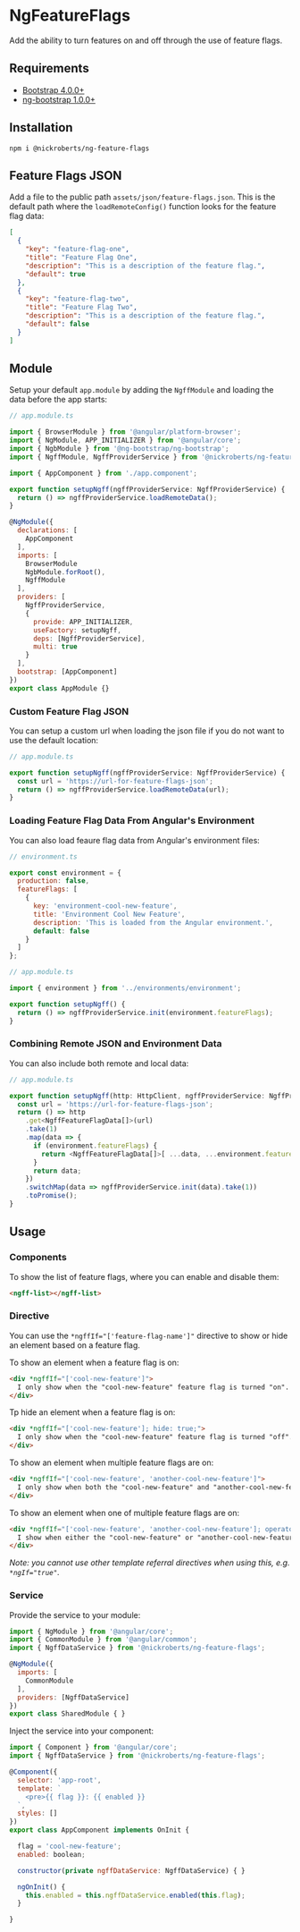 # NgFeatureFlags

Add the ability to turn features on and off through the use of feature flags.

## Requirements

* [Bootstrap 4.0.0+](https://getbootstrap.com)
* [ng-bootstrap 1.0.0+](https://ng-bootstrap.github.io/)

## Installation

```shell
npm i @nickroberts/ng-feature-flags
```

## Feature Flags JSON

Add a file to the public path `assets/json/feature-flags.json`. This is the default path where the `loadRemoteConfig()` function looks for the feature flag data:

```json
[
  {
    "key": "feature-flag-one",
    "title": "Feature Flag One",
    "description": "This is a description of the feature flag.",
    "default": true
  },
  {
    "key": "feature-flag-two",
    "title": "Feature Flag Two",
    "description": "This is a description of the feature flag.",
    "default": false
  }
]
```

## Module

Setup your default `app.module` by adding the `NgffModule` and loading the data before the app starts:

```javascript
// app.module.ts

import { BrowserModule } from '@angular/platform-browser';
import { NgModule, APP_INITIALIZER } from '@angular/core';
import { NgbModule } from '@ng-bootstrap/ng-bootstrap';
import { NgffModule, NgffProviderService } from '@nickroberts/ng-feature-flags';

import { AppComponent } from './app.component';

export function setupNgff(ngffProviderService: NgffProviderService) {
  return () => ngffProviderService.loadRemoteData();
}

@NgModule({
  declarations: [
    AppComponent
  ],
  imports: [
    BrowserModule
    NgbModule.forRoot(),
    NgffModule
  ],
  providers: [
    NgffProviderService,
    {
      provide: APP_INITIALIZER,
      useFactory: setupNgff,
      deps: [NgffProviderService],
      multi: true
    }
  ],
  bootstrap: [AppComponent]
})
export class AppModule {}
```

### Custom Feature Flag JSON

You can setup a custom url when loading the json file if you do not want to use the default location:

```javascript
// app.module.ts

export function setupNgff(ngffProviderService: NgffProviderService) {
  const url = 'https://url-for-feature-flags-json';
  return () => ngffProviderService.loadRemoteData(url);
}
```

### Loading Feature Flag Data From Angular's Environment

You can also load feaure flag data from Angular's environment files:

```javascript
// environment.ts

export const environment = {
  production: false,
  featureFlags: [
    {
      key: 'environment-cool-new-feature',
      title: 'Environment Cool New Feature',
      description: 'This is loaded from the Angular environment.',
      default: false
    }
  ]
};
```

```javascript
// app.module.ts

import { environment } from '../environments/environment';

export function setupNgff() {
  return () => ngffProviderService.init(environment.featureFlags);
}
```

### Combining Remote JSON and Environment Data

You can also include both remote and local data:

```javascript
// app.module.ts

export function setupNgff(http: HttpClient, ngffProviderService: NgffProviderService) {
  const url = 'https://url-for-feature-flags-json';
  return () => http
    .get<NgffFeatureFlagData[]>(url)
    .take(1)
    .map(data => {
      if (environment.featureFlags) {
        return <NgffFeatureFlagData[]>[ ...data, ...environment.featureFlags ];
      }
      return data;
    })
    .switchMap(data => ngffProviderService.init(data).take(1))
    .toPromise();
}
```

## Usage

### Components

To show the list of feature flags, where you can enable and disable them:

```HTML
<ngff-list></ngff-list>
```

### Directive

You can use the `*ngffIf="['feature-flag-name']"` directive to show or hide an element based on a feature flag.

To show an element when a feature flag is on:

```HTML
<div *ngffIf="['cool-new-feature']">
  I only show when the "cool-new-feature" feature flag is turned "on".
</div>
```

Tp hide an element when a feature flag is on:

```HTML
<div *ngffIf="['cool-new-feature']; hide: true;">
  I only show when the "cool-new-feature" feature flag is turned "off".
</div>
```

To show an element when multiple feature flags are on:

```HTML
<div *ngffIf="['cool-new-feature', 'another-cool-new-feature']">
  I only show when both the "cool-new-feature" and "another-cool-new-feature" feature flags are turned "on".
</div>
```

To show an element when one of multiple feature flags are on:

```HTML
<div *ngffIf="['cool-new-feature', 'another-cool-new-feature']; operator: 'OR';">
  I show when either the "cool-new-feature" or "another-cool-new-feature" feature flag are turned "on".
</div>
```

_Note: you cannot use other template referral directives when using this, e.g. `*ngIf="true"`._

### Service

Provide the service to your module:

```javascript
import { NgModule } from '@angular/core';
import { CommonModule } from '@angular/common';
import { NgffDataService } from '@nickroberts/ng-feature-flags';

@NgModule({
  imports: [
    CommonModule
  ],
  providers: [NgffDataService]
})
export class SharedModule { }
```

Inject the service into your component:

```javascript
import { Component } from '@angular/core';
import { NgffDataService } from '@nickroberts/ng-feature-flags';

@Component({
  selector: 'app-root',
  template: `
    <pre>{{ flag }}: {{ enabled }}
  `,
  styles: []
})
export class AppComponent implements OnInit {

  flag = 'cool-new-feature';
  enabled: boolean;

  constructor(private ngffDataService: NgffDataService) { }

  ngOnInit() {
    this.enabled = this.ngffDataService.enabled(this.flag);
  }

}
```
